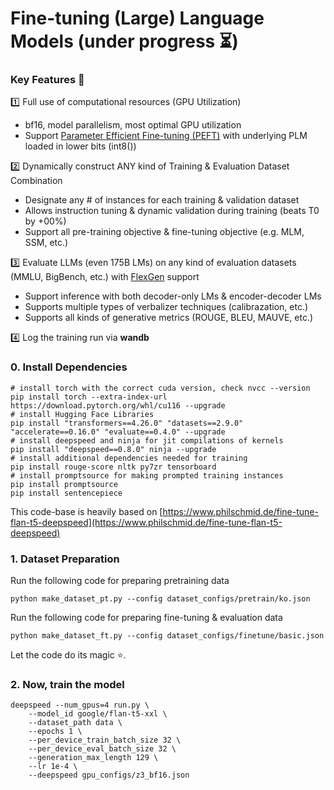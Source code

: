 # Fine-tuning (Large) Language Models (under progress ⏳)

### Key Features 🔑

1️⃣ Full use of computational resources (GPU Utilization)

- bf16, model parallelism, most optimal GPU utilization
- Support [Parameter Efficient Fine-tuning (PEFT)](https://github.com/huggingface/peft) with underlying PLM loaded in lower bits (int8())

2️⃣ Dynamically construct ANY kind of Training & Evaluation Dataset Combination

- Designate any # of instances for each training & validation dataset
- Allows instruction tuning & dynamic validation during training (beats T0 by +00%)
- Support all pre-training objective & fine-tuning objective (e.g. MLM, SSM, etc.)

3️⃣ Evaluate LLMs (even 175B LMs) on any kind of evaluation datasets (MMLU, BigBench, etc.) with [FlexGen](https://github.com/FMInference/FlexGen) support

- Support inference with both decoder-only LMs & encoder-decoder LMs
- Supports multiple types of verbalizer techniques (calibrazation, etc.)
- Supports all kinds of generative metrics (ROUGE, BLEU, MAUVE, etc.)

4️⃣ Log the training run via **wandb**

### 0. Install Dependencies
```
# install torch with the correct cuda version, check nvcc --version
pip install torch --extra-index-url https://download.pytorch.org/whl/cu116 --upgrade
# install Hugging Face Libraries
pip install "transformers==4.26.0" "datasets==2.9.0" "accelerate==0.16.0" "evaluate==0.4.0" --upgrade
# install deepspeed and ninja for jit compilations of kernels
pip install "deepspeed==0.8.0" ninja --upgrade
# install additional dependencies needed for training
pip install rouge-score nltk py7zr tensorboard
# install promptsource for making prompted training instances
pip install promptsource
pip install sentencepiece
```

This code-base is heavily based on [https://www.philschmid.de/fine-tune-flan-t5-deepspeed](https://www.philschmid.de/fine-tune-flan-t5-deepspeed)

### 1. Dataset Preparation
Run the following code for preparing pretraining data 
```
python make_dataset_pt.py --config dataset_configs/pretrain/ko.json
```

Run the following code for preparing fine-tuning & evaluation data
```
python make_dataset_ft.py --config dataset_configs/finetune/basic.json
```

Let the code do its magic :star:. 

### 2. Now, train the model
```
deepspeed --num_gpus=4 run.py \
    --model_id google/flan-t5-xxl \
    --dataset_path data \
    --epochs 1 \
    --per_device_train_batch_size 32 \
    --per_device_eval_batch_size 32 \
    --generation_max_length 129 \
    --lr 1e-4 \
    --deepspeed gpu_configs/z3_bf16.json
```

